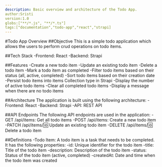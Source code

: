```yaml
---
description: Basic overview and architecture of the Todo App.
author:Sristi
version:1.0
globs:["**/*.js", "**/*.ts"]
tags:["documentation","todo-app","react","strapi]
---
```

#Todo App Overview
##Objective
This is a simple todo application which allows the users to perform crud operations on todo items.

##Tech Stack
-Frontend: React
-Backend: Strapi

##Features
-Create a new todo item
-Update an existing todo item
-Delete a todo item
-Mark a todo item as completed
-Filter todo items based on their status (all, active, completed)
-Sort todo items based on their creation date
-Persist todo items into items Collection type in Strapi
-Display the number of active todo items
-Clear all completed todo items
-Display a message when there are no todo items

##Architecture
The application is built using the following architecture:
-Frontend: React
-Backend: Strapi
-API: REST API

##API Endpoints
The following API endpoints are used in the application:
-GET /api/items: Get all todo items
-POST /api/items: Create a new todo item
-PATCH /api/items/:id: Update an existing todo item
-DELETE /api/items/:id: Delete a todo item

##Definitions
-Todo Item: A todo item is a task that needs to be completed. It has the following properties:
    -id: Unique identifier for the todo item
    -title: Title of the todo item
    -description: Description of the todo item
    -status: Status of the todo item (active, completed)
    -createdAt: Date and time when the todo item was created
